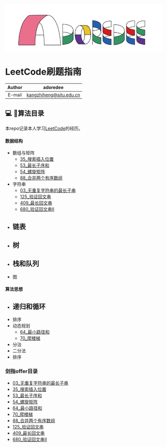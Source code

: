 <div align =center><img src="https://github.com/kangzhiheng/GuideOfProgram/blob/master/src/adoredee.png"/></div>

# LeetCode刷题指南

 Author | adoredee
 :-: | :-:
 E-mail | kangzhiheng@sjtu.edu.cn

## :computer: :bookmark_tabs:算法目录

本repo记录本人学习[LeetCode](<https://leetcode-cn.com/>)的经历。

#### 数据结构

* 数组与矩阵
  - [35_搜索插入位置](https://github.com/kangzhiheng/GuideOfProgram/blob/master/LeetCode/Leetcode35_%E6%90%9C%E7%B4%A2%E6%8F%92%E5%85%A5%E4%BD%8D%E7%BD%AE.cpp)
  - [53_最长子序和](https://github.com/kangzhiheng/GuideOfProgram/blob/master/LeetCode/LeetCode53_%E6%9C%80%E5%A4%A7%E5%AD%90%E5%BA%8F%E5%92%8C.cpp)
  - [54_螺旋矩阵](https://github.com/kangzhiheng/GuideOfProgram/blob/master/LeetCode/Leetcode54_%E8%9E%BA%E6%97%8B%E7%9F%A9%E9%98%B5.cpp)
  - [88_合并两个有序数组](https://github.com/kangzhiheng/GuideOfProgram/blob/master/LeetCode/LeetCode88_%E5%90%88%E5%B9%B6%E4%B8%A4%E4%B8%AA%E6%9C%89%E5%BA%8F%E6%95%B0%E7%BB%84.cpp)
* 字符串
  - [03_无重复字符串的最长子串](https://github.com/kangzhiheng/GuideOfProgram/blob/master/LeetCode/LeetCode03_%E6%97%A0%E9%87%8D%E5%A4%8D%E5%AD%97%E7%AC%A6%E7%9A%84%E6%9C%80%E9%95%BF%E5%AD%90%E4%B8%B2.cpp)
  - [125_验证回文串](https://github.com/kangzhiheng/GuideOfProgram/blob/master/LeetCode/Leetcode125_%E9%AA%8C%E8%AF%81%E5%9B%9E%E6%96%87%E4%B8%B2.cpp)
  - [409_最长回文串](https://github.com/kangzhiheng/GuideOfProgram/blob/master/LeetCode/Leetcode409_%E6%9C%80%E9%95%BF%E5%9B%9E%E6%96%87%E4%B8%B2.cpp)
  - [680_验证回文串II](https://github.com/kangzhiheng/GuideOfProgram/blob/master/LeetCode/Leetcode680_%E9%AA%8C%E8%AF%81%E5%9B%9E%E6%96%87%E4%B8%B2II.cpp)
* 链表
  - 
* 树
  - 
* 栈和队列
  - 
* 图

#### 算法思想

* 递归和循环
  - 
* 排序
* 动态规划
  - [64_最小路径和](https://github.com/kangzhiheng/GuideOfProgram/blob/master/LeetCode/LeetCode64_%E6%9C%80%E5%B0%8F%E8%B7%AF%E5%BE%84%E5%92%8C.cpp)
  - [70_爬楼梯](https://github.com/kangzhiheng/GuideOfProgram/blob/master/LeetCode/LeetCode70_%E7%88%AC%E6%A5%BC%E6%A2%AF.cpp)
* 分治
* 二分法
* 排序

### 剑指offer目录
* [03_无重复字符串的最长子串](https://github.com/kangzhiheng/GuideOfProgram/blob/master/LeetCode/LeetCode03_%E6%97%A0%E9%87%8D%E5%A4%8D%E5%AD%97%E7%AC%A6%E7%9A%84%E6%9C%80%E9%95%BF%E5%AD%90%E4%B8%B2.cpp)
* [35_搜索插入位置](https://github.com/kangzhiheng/GuideOfProgram/blob/master/LeetCode/Leetcode35_%E6%90%9C%E7%B4%A2%E6%8F%92%E5%85%A5%E4%BD%8D%E7%BD%AE.cpp)
* [53_最长子序和](https://github.com/kangzhiheng/GuideOfProgram/blob/master/LeetCode/LeetCode53_%E6%9C%80%E5%A4%A7%E5%AD%90%E5%BA%8F%E5%92%8C.cpp)
* [54_螺旋矩阵](https://github.com/kangzhiheng/GuideOfProgram/blob/master/LeetCode/Leetcode54_%E8%9E%BA%E6%97%8B%E7%9F%A9%E9%98%B5.cpp)
* [64_最小路径和](https://github.com/kangzhiheng/GuideOfProgram/blob/master/LeetCode/LeetCode64_%E6%9C%80%E5%B0%8F%E8%B7%AF%E5%BE%84%E5%92%8C.cpp)
* [70_爬楼梯](https://github.com/kangzhiheng/GuideOfProgram/blob/master/LeetCode/LeetCode70_%E7%88%AC%E6%A5%BC%E6%A2%AF.cpp)
* [88_合并两个有序数组](https://github.com/kangzhiheng/GuideOfProgram/blob/master/LeetCode/LeetCode88_%E5%90%88%E5%B9%B6%E4%B8%A4%E4%B8%AA%E6%9C%89%E5%BA%8F%E6%95%B0%E7%BB%84.cpp)
* [125_验证回文串](https://github.com/kangzhiheng/GuideOfProgram/blob/master/LeetCode/Leetcode125_%E9%AA%8C%E8%AF%81%E5%9B%9E%E6%96%87%E4%B8%B2.cpp)
* [409_最长回文串](https://github.com/kangzhiheng/GuideOfProgram/blob/master/LeetCode/Leetcode409_%E6%9C%80%E9%95%BF%E5%9B%9E%E6%96%87%E4%B8%B2.cpp)
* [680_验证回文串II](https://github.com/kangzhiheng/GuideOfProgram/blob/master/LeetCode/Leetcode680_%E9%AA%8C%E8%AF%81%E5%9B%9E%E6%96%87%E4%B8%B2II.cpp)
